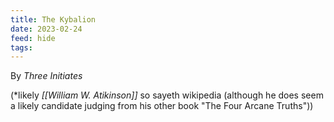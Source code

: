 ```yaml
---
title: The Kybalion
date: 2023-02-24
feed: hide
tags:
---
```


By *Three Initiates*

(*likely *[[William W. Atikinson]]* so sayeth wikipedia (although he does seem a likely candidate judging from his other book "The Four Arcane Truths"))

